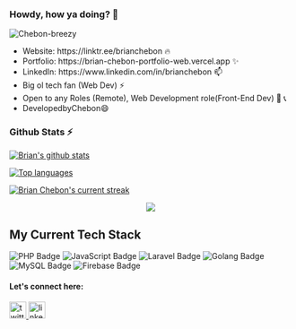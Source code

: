 <h3>Howdy, how ya doing? 🙌</h3>
<p align="left"> <img src="https://komarev.com/ghpvc/?username=Chebon-breezy&label=Profile%20views&color=0e75b6&style=flat" alt="Chebon-breezy" /> </p>

<ul>
	<li>Website: https://linktr.ee/brianchebon 🔥</li> 
	<li>Portfolio: https://brian-chebon-portfolio-web.vercel.app ✨ </a></li>
  <li>LinkedIn: https://www.linkedin.com/in/brianchebon 📫 </li>
	<li>Big ol tech fan (Web Dev) ⚡ </li>
	<li>Open to any Roles (Remote), Web Development role(Front-End Dev) 🔭 📞 </li>
  <li>DevelopedbyChebon😄</li>
</ul>



<!-- <img  margin-right="20px" src="https://github-readme-stats.vercel.app/api/top-langs?username=Chebon-breezy&locale=en&hide_title=true&layout=compact&card_width=320&langs_count=5&theme=radical&hide_border=true&order=2" height="125" alt="languages graph"/> 
<div id="badges" width="100" height="100">
<p><img margin-right="20px" src="https://github-readme-stats.vercel.app/api/top-langs?username=Chebon-breezy&show_icons=true&locale=en&layout=compact" alt="Chebon-breezy" /></p>

<p>&nbsp;<img align="center" src="https://github-readme-stats.vercel.app/api?username=Chebon-breezy&show_icons=true&locale=en" alt="Chebon-breezy" /></p>

<p><img align="center" src="https://github-readme-streak-stats.herokuapp.com/?user=Chebon-breezy&" alt="Chebon-breezy" /></p>
	
</div> comment previous stats -->

### Github Stats ⚡

 [![Brian's github stats](https://github-readme-mwendwa.vercel.app/api?username=Chebon-breezy&show_icons=true&theme=codeSTACKr&count_private=true&line_height=20)](#)
 
 [![Top languages](https://github-readme-mwendwa.vercel.app/api/top-langs/?username=Chebon-breezy&theme=codeSTACKr&layout=compact&count_private=true&hide_border=true)](#)

[![Brian Chebon's current streak](https://github-readme-streak-stats-blush.vercel.app/?user=Chebon-breezy&theme=highcontrast&hide_border=true&stroke=0000&background=060A0CD0&count_private=true)](#)

<p align="center">
     <img src="https://capsule-render.vercel.app/api?type=waving&color=gradient&height=100&section=footer"/>
</p>

## My Current Tech Stack
<div id="badges" width="100" height="100">
    <img src="https://img.shields.io/badge/php-purple?logo=php&logoColor=white" alt="PHP Badge"/>
    <img src="https://img.shields.io/badge/javascript-yellow?logo=javascript&logoColor=white" alt="JavaScript Badge"/>
    <img src="https://img.shields.io/badge/laravel-red?logo=laravel&logoColor=white" alt="Laravel Badge"/>
    <img src="https://img.shields.io/badge/golang-blue?logo=go&logoColor=white" alt="Golang Badge"/>
    <img src="https://img.shields.io/badge/mysql-blue?logo=mysql&logoColor=white" alt="MySQL Badge"/>
    <img src="https://img.shields.io/badge/firebase-orange?logo=firebase&logoColor=white" alt="Firebase Badge"/>
</div>


<div align="centr">
  <h4>Let's connect here:</h4>
  <a href="https://twitter.com/Chebon254" target="_blank" rel="noopener">
    <img src="https://img.shields.io/badge/Twitter-1DA1F2?logo=twitter&logoColor=black&style=for-the-badge" height="30" alt="twitter logo"/>
  </a>
  <a href="https://www.linkedin.com/in/brianchebon/" target="_blank" rel="noopener">
    <img src="https://img.shields.io/badge/LinkedIn-0A66C2?logo=linkedin&logoColor=white&style=for-the-badge" height="30" alt="linkedin logo"/>
  </a>
</div>



<!--
**Chebon-breezy/chebon-breezy** is a ✨ _special_ ✨ repository because its `README.md` (this file) appears on your GitHub profile.

Here are some ideas to get you started:

- 🔭 I’m currently working on ... react
- 🌱 I’m currently learning ... next
- 👯 I’m looking to collaborate on ...
- 🤔 I’m looking for help with...
- 💬 Ask me about...
- 📫 How to reach me: ...
- 😄 Pronouns: ...
- ⚡ Fun fact: ....
-->
